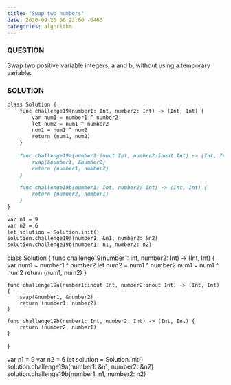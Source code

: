 ```yaml
---
title: "Swap two numbers"
date: 2020-09-20 00:23:00 -0400
categories: algorithm
---
```


### QUESTION
Swap two positive variable integers, a and b, without using a temporary variable.
### SOLUTION
```markdown
class Solution {
    func challenge19(number1: Int, number2: Int) -> (Int, Int) {
        var num1 = number1 ^ number2
        let num2 = num1 ^ number2
        num1 = num1 ^ num2
        return (num1, num2)
    }
    
    func challenge19a(number1:inout Int, number2:inout Int) -> (Int, Int) {
        swap(&number1, &number2)
        return (number1, number2)
    }
    
    func challenge19b(number1: Int, number2: Int) -> (Int, Int) {
        return (number2, number1)
    }
}

var n1 = 9
var n2 = 6
let solution = Solution.init()
solution.challenge19a(number1: &n1, number2: &n2)
solution.challenge19b(number1: n1, number2: n2)
```





class Solution {
    func challenge19(number1: Int, number2: Int) -> (Int, Int) {
        var num1 = number1 ^ number2
        let num2 = num1 ^ number2
        num1 = num1 ^ num2
        return (num1, num2)
    }
    
    func challenge19a(number1:inout Int, number2:inout Int) -> (Int, Int) {
        swap(&number1, &number2)
        return (number1, number2)
    }
    
    func challenge19b(number1: Int, number2: Int) -> (Int, Int) {
        return (number2, number1)
    }
}

var n1 = 9
var n2 = 6
let solution = Solution.init()
solution.challenge19a(number1: &n1, number2: &n2)
solution.challenge19b(number1: n1, number2: n2)
